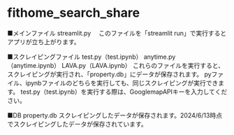 # fithome_search_share

■メインファイル
streamlit.py
　このファイルを「streamlit run」で実行するとアプリが立ち上がります。

■スクレイピングファイル
test.py（test.ipynb）
anytime.py（anytime.ipynb）
LAVA.py（LAVA.ipynb）
  これらのファイルを実行すると、スクレイピングが実行され、「property.db」にデータが保存されます。
  pyファイル、ipynbファイルのどちらを実行しても、同じスクレイピングが実行できます。
  test.py（test.ipynb）を実行する際は、GooglemapAPIキーを入力してください。

■DB
property.db
 スクレイピングしたデータが保存されます。2024/6/13時点でスクレイピングしたデータが保存されています。 

